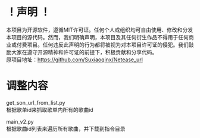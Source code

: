 # ！声明 ！
本项目为开源软件，遵循MIT许可证。任何个人或组织均可自由使用、修改和分发本项目的源代码。然而，我们明确声明，本项目及其任何衍生作品不得用于任何商业或付费项目。任何违反此声明的行为都将被视为对本项目许可证的侵犯。我们鼓励大家在遵守开源精神和许可证的前提下，积极贡献和分享代码。  
原项目地址：https://github.com/Suxiaoqinx/Netease_url

# 调整内容
get_son_url_from_list.py  
根据歌单id来抓取歌单内所有的歌曲id  

main_v2.py  
根据歌曲id列表来遍历所有歌曲，并下载到指令目录
